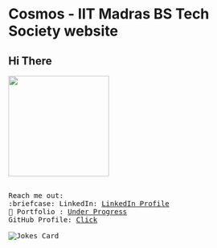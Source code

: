 # Cosmos - IIT Madras BS Tech Society website
 </div>
<div>
<h2> Hi There </h2>
<img src="https://c.tenor.com/mw0Zuc8nL50AAAAC/garfield-waving.gif" height=200 >
</div>
 <div>
 <p>
  <samp>
  <br>
    Reach me out:<br>
      :briefcase: LinkedIn:  <a href="https://www.linkedin.com/company/cosmos-iitm/">LinkedIn Profile</a> <br>
      📱 Portfolio :  <a href="">Under Progress</a> <br>
   GitHub Profile: <a href="https://github.com/EISHKARAN](https://github.com/iitmtechsociety"> Click</a><br><br>
<img src="https://readme-jokes.vercel.app/api?theme=solidBlue" alt="Jokes Card" > <br>
</samp>
</p>
</div>
